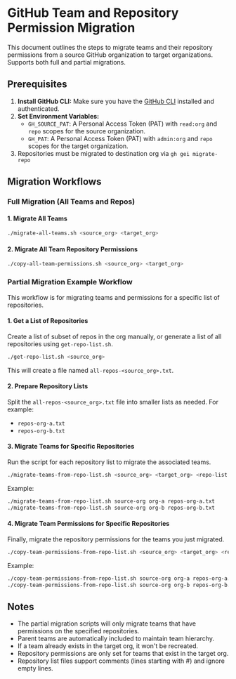 # GitHub Team and Repository Permission Migration

This document outlines the steps to migrate teams and their repository permissions from a source GitHub organization to target organizations. Supports both full and partial migrations.

## Prerequisites

1.  **Install GitHub CLI:** Make sure you have the [GitHub CLI](https://cli.github.com/) installed and authenticated.
2.  **Set Environment Variables:**
    *   `GH_SOURCE_PAT`: A Personal Access Token (PAT) with `read:org` and `repo` scopes for the source organization.
    *   `GH_PAT`: A Personal Access Token (PAT) with `admin:org` and `repo` scopes for the target organization.
3. Repositories must be migrated to destination org via ```gh gei migrate-repo```

## Migration Workflows

### Full Migration (All Teams and Repos)

#### 1. Migrate All Teams

```bash
./migrate-all-teams.sh <source_org> <target_org>
```

#### 2. Migrate All Team Repository Permissions

```bash
./copy-all-team-permissions.sh <source_org> <target_org>
```

### Partial Migration Example Workflow

This workflow is for migrating teams and permissions for a specific list of repositories.

#### 1. Get a List of Repositories

Create a list of subset of repos in the org manually, or generate a list of all repositories using ```get-repo-list.sh```.

```bash
./get-repo-list.sh <source_org>
```
This will create a file named `all-repos-<source_org>.txt`.

#### 2. Prepare Repository Lists

Split the `all-repos-<source_org>.txt` file into smaller lists as needed. For example:
- `repos-org-a.txt`
- `repos-org-b.txt`

#### 3. Migrate Teams for Specific Repositories

Run the script for each repository list to migrate the associated teams.

```bash
./migrate-teams-from-repo-list.sh <source_org> <target_org> <repo-list.txt>
```

Example:
```bash
./migrate-teams-from-repo-list.sh source-org org-a repos-org-a.txt
./migrate-teams-from-repo-list.sh source-org org-b repos-org-b.txt
```

#### 4. Migrate Team Permissions for Specific Repositories

Finally, migrate the repository permissions for the teams you just migrated.

```bash
./copy-team-permissions-from-repo-list.sh <source_org> <target_org> <repo-list.txt>
```

Example:
```bash
./copy-team-permissions-from-repo-list.sh source-org org-a repos-org-a.txt
./copy-team-permissions-from-repo-list.sh source-org org-b repos-org-b.txt
```

## Notes

- The partial migration scripts will only migrate teams that have permissions on the specified repositories.
- Parent teams are automatically included to maintain team hierarchy.
- If a team already exists in the target org, it won't be recreated.
- Repository permissions are only set for teams that exist in the target org.
- Repository list files support comments (lines starting with #) and ignore empty lines.